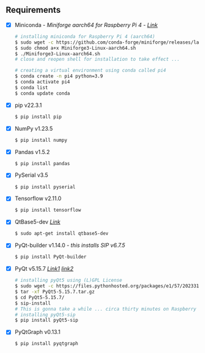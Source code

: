 ## Requirements

- [x] Miniconda - *Miniforge aarch64 for Raspberry Pi 4* - *[Link](https://github.com/conda-forge/miniforge#download)*
    ```bash
    # installing miniconda for Raspberry Pi 4 (aarch64)
    $ sudo wget -c https://github.com/conda-forge/miniforge/releases/latest/download/Miniforge3-Linux-aarch64.sh
    $ sudo chmod a+x Miniforge3-Linux-aarch64.sh
    $ ./Miniforge3-Linux-aarch64.sh
    # close and reopen shell for installation to take effect ...
    
    # creating a virtual environment using conda called pi4
    $ conda create -n pi4 python=3.9
    $ conda activate pi4
    $ conda list
    $ conda update conda
    ```
- [x] pip v22.3.1
    ```bash
    $ pip install pip
    ```
- [x] NumPy v1.23.5
    ```bash
    $ pip install numpy
    ```
- [x] Pandas v1.5.2
    ```bash
    $ pip install pandas
    ```
- [x] PySerial v3.5
    ```bash
    $ pip install pyserial
    ```
- [x] Tensorflow v2.11.0
    ```bash
    $ pip install tensorflow
    ```
- [x] QtBase5-dev *[Link](https://stackoverflow.com/a/71019962)*
    ```bash
    $ sudo apt-get install qtbase5-dev
    ```
- [x] PyQt-builder v1.14.0 *- this installs SIP v6.7.5*
    ```bash
    $ pip install PyQt-builder
    ```
- [x] PyQt v5.15.7 *[Link1](https://github.com/pypa/pip/issues/11286#issuecomment-1193156043)* *[link2](https://github.com/pypa/pip/issues/11286#issuecomment-1195615499)*
    ```bash
    # installing pyQt5 using (L)GPL License
    $ sudo wget -c https://files.pythonhosted.org/packages/e1/57/2023316578646e1adab903caab714708422f83a57f97eb34a5d13510f4e1/PyQt5-5.15.7.tar.gz
    $ tar -xf PyQt5-5.15.7.tar.gz
    $ cd PyQt5-5.15.7/
    $ sip-install
    # This is gonna take a while ... circa thirty minutes on Raspberry Pi 4
    # installing pyQt5-sip
    $ pip install pyQt5-sip
    ```
- [x] PyQtGraph v0.13.1
    ```bash
    $ pip install pyqtgraph
    ```
